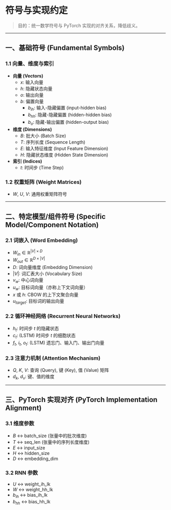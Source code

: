 # 符号与实现约定

> 目的：统一数学符号与 PyTorch 实现的对齐关系，降低歧义。

---

## 一、基础符号 (Fundamental Symbols)

### 1.1 向量、维度与索引
- **向量 (Vectors)**
  - $x$: 输入向量
  - $h$: 隐藏状态向量
  - $o$: 输出向量
  - $b$: 偏置向量
    - $b_{ih}$: 输入-隐藏偏置 (input-hidden bias)
    - $b_{hh}$: 隐藏-隐藏偏置 (hidden-hidden bias)
    - $b_{o}$: 隐藏-输出偏置 (hidden-output bias)
- **维度 (Dimensions)**
  - $B$: 批大小 (Batch Size)
  - $T$: 序列长度 (Sequence Length)
  - $E$: 输入特征维度 (Input Feature Dimension)
  - $H$: 隐藏状态维度 (Hidden State Dimension)
- **索引 (Indices)**
  - $t$: 时间步 (Time Step)

### 1.2 权重矩阵 (Weight Matrices)
- $W$, $U$, $V$: 通用权重矩阵符号

---

## 二、特定模型/组件符号 (Specific Model/Component Notation)

### 2.1 词嵌入 (Word Embedding)
- $W_{in} \in \mathbb{R}^{|V| \times D}$
- $W_{out} \in \mathbb{R}^{D \times |V|}$
- $D$: 词向量维度 (Embedding Dimension)
- $|V|$: 词汇表大小 (Vocabulary Size)
- $v_w$: 中心词向量
- $u_w$: 目标词向量（亦称上下文词向量）
- $x$ 或 $h$: CBOW 的上下文聚合向量
- $u_{target}$: 目标词的输出向量

### 2.2 循环神经网络 (Recurrent Neural Networks)
- $h_t$: 时间步 $t$ 的隐藏状态
- $c_t$: (LSTM) 时间步 $t$ 的细胞状态
- $f_t$, $i_t$, $o_t$: (LSTM) 遗忘门、输入门、输出门向量

### 2.3 注意力机制 (Attention Mechanism)
- $Q$, $K$, $V$: 查询 (Query), 键 (Key), 值 (Value) 矩阵
- $d_k$, $d_v$: 键、值的维度

---

## 三、PyTorch 实现对齐 (PyTorch Implementation Alignment)

### 3.1 维度参数
- $B$ ↔ batch_size (张量中的批次维度)
- $T$ ↔ seq_len (张量中的序列长度维度)
- $E$ ↔ input_size
- $H$ ↔ hidden_size
- $D$ ↔ embedding_dim

### 3.2 RNN 参数
- $U$ ↔ weight_ih_lk
- $W$ ↔ weight_hh_lk
- $b_{ih}$ ↔ bias_ih_lk
- $b_{hh}$ ↔ bias_hh_lk
